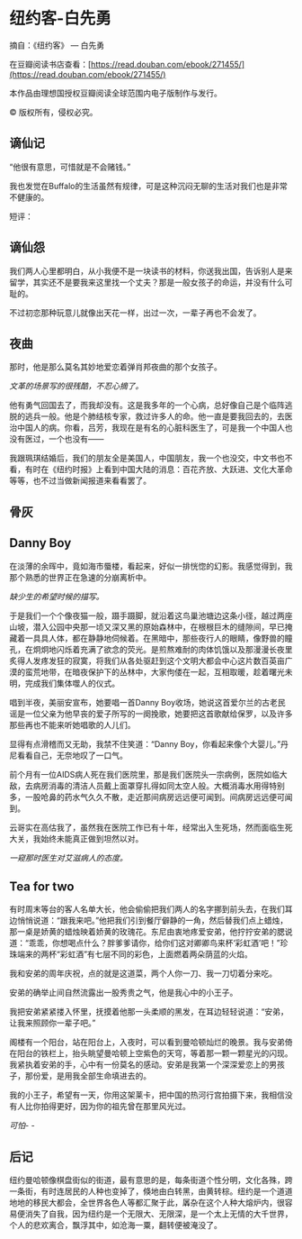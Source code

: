 # 纽约客-白先勇

摘自：《纽约客》 — 白先勇

在豆瓣阅读书店查看：[https://read.douban.com/ebook/271455/](https://read.douban.com/ebook/271455/)

本作品由理想国授权豆瓣阅读全球范围内电子版制作与发行。

© 版权所有，侵权必究。

## 谪仙记

“他很有意思，可惜就是不会赌钱。”

我也发觉在Buffalo的生活虽然有规律，可是这种沉闷无聊的生活对我们也是非常不健康的。

短评：

## 谪仙怨

我们两人心里都明白，从小我便不是一块读书的材料，你送我出国，告诉别人是来留学，其实还不是要我来这里找一个丈夫？那是一般女孩子的命运，并没有什么可耻的。

不过初恋那种玩意儿就像出天花一样，出过一次，一辈子再也不会发了。

## 夜曲

那时，他是那么莫名其妙地爱恋着弹肖邦夜曲的那个女孩子。

_文革的场景写的很残酷，不忍心摘了。_

他有勇气回国去了，而我却没有。这是我多年的一个心病，总好像自己是个临阵逃脱的逃兵一般。他是个肺结核专家，救过许多人的命。他一直是要我回去的，去医治中国人的病。你看，吕芳，我现在是有名的心脏科医生了，可是我一个中国人也没有医过，一个也没有——

我跟珮琪结婚后，我们的朋友全是美国人，中国朋友，我一个也没交，中文书也不看，有时在《纽约时报》上看到中国大陆的消息：百花齐放、大跃进、文化大革命等等，也不过当做新闻报道来看看罢了。

## 骨灰

## Danny Boy

在淡薄的余晖中，竟如海市蜃楼，看起来，好似一排恍惚的幻影。我感觉得到，我那个熟悉的世界正在急速的分崩离析中。

_缺少生的希望时候的描写。_

于是我们一个个像夜猫一般，蹑手蹑脚，就沿着这鸟巢池塘边这条小径，越过两座山坡，潜入公园中央那一顷又深又黑的原始森林中，在根根巨木的缝隙间，早已掩藏着一具具人体，都在静静地伺候着。在黑暗中，那些夜行人的眼睛，像野兽的瞳孔，在炯炯地闪烁着充满了欲念的荧光。是煎熬难耐的肉体饥饿以及那漫漫长夜里炙得人发疼发狂的寂寞，将我们从各处驱赶到这个文明大都会中心这片数百英亩广漠的蛮荒地带，在暗夜保护下的丛林中，大家佝偻在一起，互相取暖，趁着曙光未明，完成我们集体噬人的仪式。

唱到半夜，美丽安宣布，她要唱一首Danny Boy收场，她说这首爱尔兰的古老民谣是一位父亲为他早丧的爱子所写的一阕挽歌，她要把这首歌献给保罗，以及许多那些再也不能来听她唱歌的人儿们。

显得有点滑稽而又无助，我禁不住笑道：“Danny Boy，你看起来像个大婴儿。”丹尼看看自己，无奈地叹了一口气。

前个月有一位AIDS病人死在我们医院里，那是我们医院头一宗病例，医院如临大敌，去病房消毒的清洁人员戴上面罩穿扎得如同太空人般。大概消毒水用得特别多，一股呛鼻的药水气久久不散，走近那间病房远远便可闻到。间病房远远便可闻到。

云哥实在高估我了，虽然我在医院工作已有十年，经常出入生死场，然而面临生死大关，我始终未能真正做到坦然以对。

_一窥那时医生对艾滋病人的态度。_

## Tea for two

有时周末等台的客人名单大长，他会偷偷把我们两人的名字挪到前头去，在我们耳边悄悄说道：“跟我来吧。”他把我们引到餐厅僻静的一角，然后替我们点上蜡烛，那一桌是娇黄的蜡烛映着娇黄的玫瑰花。东尼由衷地疼爱安弟，他拧拧安弟的腮说道：“乖乖，你想喝点什么？胖爹爹请你，给你们这对卿卿鸟来杯‘彩虹酒’吧！”珍珠端来的两杯“彩虹酒”有七层不同的彩色，上面燃着两朵荫蓝的火焰。

我和安弟的周年庆祝，点的就是这道菜，两个人你一刀、我一刀切着分来吃。

安弟的确举止间自然流露出一股秀贵之气，他是我心中的小王子。

我把安弟紧紧搂入怀里，抚摸着他那一头柔顺的黑发，在耳边轻轻说道：“安弟，让我来照顾你一辈子吧。”

阁楼有一个阳台，站在阳台上，入夜时，可以看到曼哈顿灿烂的晚景。我与安弟倚在阳台的铁栏上，抬头眺望曼哈顿上空紫色的天穹，等着那一颗一颗星光的闪现。我紧执着安弟的手，心中有一份莫名的感动。安弟是我第一个深深爱恋上的男孩子，那份爱，是用我全部生命填进去的。

我的小王子，希望有一天，你用这架莱卡，把中国的热河行宫拍摄下来，我相信没有人比你拍得更好，因为你的祖先曾在那里风光过。

_可怕- -_

## 后记

纽约曼哈顿像棋盘街似的街道，最有意思的是，每条街道个性分明，文化各殊，跨一条街，有时连居民的人种也变掉了，倏地由白转黑，由黄转棕。纽约是一个道道地地的移民大都会，全世界各色人等都汇聚于此，羼杂在这个人种大熔炉内，很容易便消失了自我，因为纽约是一个无限大、无限深，是一个太上无情的大千世界，个人的悲欢离合，飘浮其中，如沧海一粟，翻转便被淹没了。

